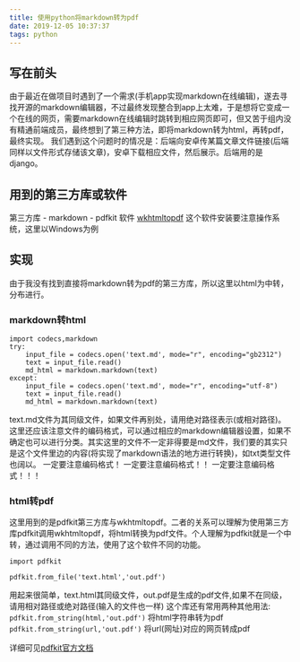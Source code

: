 ```yaml
---
title: 使用python将markdown转为pdf
date: 2019-12-05 10:37:37
tags: python
---
```

## 写在前头
由于最近在做项目时遇到了一个需求(手机app实现markdown在线编辑)，遂去寻找开源的markdown编辑器，不过最终发现整合到app上太难，于是想将它变成一个在线的网页，需要markdown在线编辑时跳转到相应网页即可，但又苦于组内没有精通前端成员，最终想到了第三种方法，即将markdown转为html，再转pdf，最终实现。
我们遇到这个问题时的情况是：后端向安卓传某篇文章文件链接(后端同样以文件形式存储该文章)，安卓下载相应文件，然后展示。后端用的是django。

## 用到的第三方库或软件
第三方库
	- markdown
	- pdfkit
软件
	[wkhtmltopdf](https://wkhtmltopdf.org/downloads.html)
	这个软件安装要注意操作系统，这里以Windows为例

## 实现
由于我没有找到直接将markdown转为pdf的第三方库，所以这里以html为中转，分布进行。
### markdown转html
```
import codecs,markdown
try:
    input_file = codecs.open('text.md', mode="r", encoding="gb2312")
    text = input_file.read()
    md_html = markdown.markdown(text)
except:
    input_file = codecs.open('text.md', mode="r", encoding="utf-8")
    text = input_file.read()
    md_html = markdown.markdown(text)
```
text.md文件为其同级文件，如果文件再别处，请用绝对路径表示(或相对路径)。这里还应该注意文件的编码格式，可以通过相应的markdown编辑器设置，如果不确定也可以进行分类。其实这里的文件不一定非得要是md文件，我们要的其实只是这个文件里边的内容(将实现了markdown语法的地方进行转换)，如txt类型文件也阔以。
一定要注意编码格式！
一定要注意编码格式！！
一定要注意编码格式！！！
### html转pdf
这里用到的是pdfkit第三方库与wkhtmltopdf。二者的关系可以理解为使用第三方库pdfkit调用wkhtmltopdf，将html转换为pdf文件。个人理解为pdfkit就是一个中转，通过调用不同的方法，使用了这个软件不同的功能。
```
import pdfkit

pdfkit.from_file('text.html','out.pdf')
```
用起来很简单，text.html其同级文件，out.pdf是生成的pdf文件,如果不在同级，请用相对路径或绝对路径(输入的文件也一样)
这个库还有常用两种其他用法:
	`pdfkit.from_string(html,'out.pdf')` 将html字符串转为pdf
	`pdfkit.from_string(url,'out.pdf')` 将url(网址)对应的网页转成pdf

详细可见[pdfkit官方文档](https://pypi.org/project/pdfkit/)